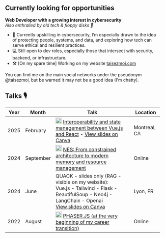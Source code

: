 ## Currently looking for opportunities

**Web Developer with a growing interest in cybersecurity**  
*Also enthralled by old tech & floppy disks 💾*

- 🎯 Currently upskilling in cybersecurity, I’m especially drawn to the idea of protecting people, systems, and data, and exploring how tech can serve ethical and resilient practices.
- 💻 Still open to dev roles, especially those that intersect with security, backend, or infrastructure.
- 🛠️ [On my spare time] Working on my website [taisezmoi.com](https://www.taisezmoi.com)

You can find me on the main social networks under the pseudonym @taisezmoi, but be warned it may not be a good idea (I'm chatty).

## Talks 🎙️

| Year  | Month       | Talk                                                                | Location |
|-------|------------|----------------------------------------------------------------------|----------|
| 2025 | February | <img src="https://upload.wikimedia.org/wikipedia/commons/4/42/YouTube_icon_%282013-2017%29.png" alt="YouTube" width="20"/> [Interoperability and state management between Vue.js and React](https://www.youtube.com/watch?v=QXTbUqecZlA) - [View slides on Canva](https://www.canva.com/design/DAGezSTtcQc/nhQFelt1yp9LU4x1dmUS9Q/view?utm_content=DAGezSTtcQc&utm_campaign=designshare&utm_medium=link2&utm_source=uniquelinks&utlId=h493e61fd10) | Montreal, CA |
| 2024 | September | <img src="https://upload.wikimedia.org/wikipedia/commons/4/42/YouTube_icon_%282013-2017%29.png" alt="YouTube" width="20"/> [NES: From constrained architecture to modern memory and resource management](https://www.youtube.com/watch?v=2J7KVqHGCUE&t) | Online |
| 2024 | June | QUACK - slides only (RAG - visible on my website):<br>Vue.js - Tailwind - Flask - BeautifulSoup - Neo4j - LangChain - Openai<br>[View slides on Canva](https://www.canva.com/design/DAGHW2eweWE/Td2vPiZ7yZ0ReqoTQxx9zg/view?utm_content=DAGHW2eweWE&utm_campaign=designshare&utm_medium=link&utm_source=editor) | Lyon, FR |
| 2022 | August | <img src="https://upload.wikimedia.org/wikipedia/commons/4/42/YouTube_icon_%282013-2017%29.png" alt="YouTube" width="20"/> [PHASER.JS (at the very beginning of my career transition)](https://www.youtube.com/watch?v=DI8RDEED3RA) | Online |
